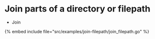# Join parts of a directory or filepath

* Join


{% embed include file="src/examples/join-filepath/join_filepath.go" %}


